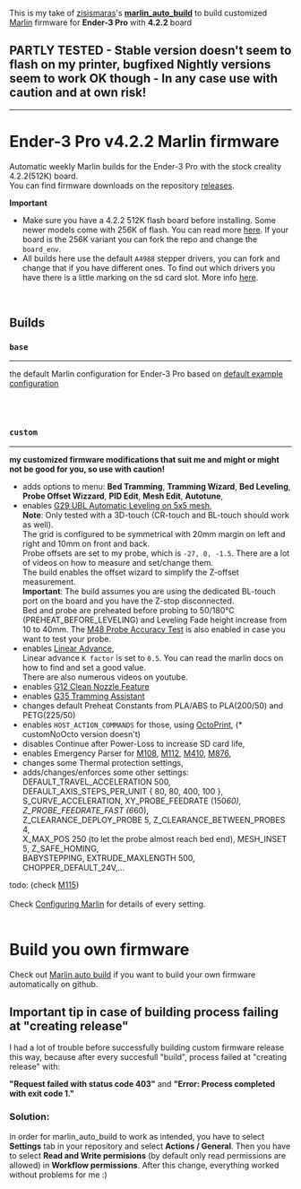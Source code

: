 This is my take of [zisismaras](https://github.com/zisismaras)'s **[marlin_auto_build](https://github.com/zisismaras/marlin_auto_build)** to build customized [Marlin](https://github.com/MarlinFirmware/Marlin) firmware for **Ender-3 Pro** with **4.2.2** board  

## PARTLY TESTED - Stable version doesn't seem to flash on my printer, **bugfixed Nightly** versions seem to work OK though - In any case use with caution and at own risk!

_____

# Ender-3 Pro v4.2.2 Marlin firmware

Automatic weekly Marlin builds for the Ender-3 Pro with the stock creality 4.2.2(512K) board.  
You can find firmware downloads on the repository [releases](https://github.com/KamensekD/Ender-3-PRO-v4.2.2_Marlin-firmware/releases).  

**Important**
* Make sure you have a 4.2.2 512K flash board before installing. Some newer models come with 256K of flash. You can read more [here](https://github.com/MarlinFirmware/Marlin/issues/23596). If your board is the 256K variant you can fork the repo and change the `board_env`.
* All builds here use the default `A4988` stepper drivers, you can fork and change that if you have different ones. To find out which drivers you have there is a little marking on the sd card slot. More info [here](https://github.com/MarlinFirmware/Configurations/pull/633#issuecomment-995206382).

<br>

## Builds

### `base`
___
the default Marlin configuration for Ender-3 Pro based on [default example configuration](https://github.com/MarlinFirmware/Configurations/tree/bugfix-2.1.x/config/examples/Creality/Ender-3%20Pro/CrealityV422)

<br><br>

### `custom`
___
**my customized firmware modifications that suit me and might or might not be good for you, so use with caution!**

- adds options to menu: **Bed Tramming**, **Tramming Wizard**, **Bed Leveling**, **Probe Offset Wizzard**, **PID Edit**, **Mesh Edit**, **Autotune**, 
- enables [G29 UBL Automatic Leveling on 5x5 mesh](https://marlinfw.org/docs/gcode/G029-ubl.html),  
**Note**: Only tested with a 3D-touch (CR-touch and BL-touch should work as well).  
The grid is configured to be symmetrical with 20mm margin on left and right and 10mm on front and back.  
Probe offsets are set to my probe, which is `-27, 0, -1.5`. There are a lot of videos on how to measure and set/change them.  
The build enables the offset wizard to simplify the Z-offset measurement.  
**Important**: The build assumes you are using the dedicated BL-touch port on the board and you have the Z-stop disconnected.  
Bed and probe are preheated before probing to 50/180°C (PREHEAT_BEFORE_LEVELING) and Leveling Fade height increase from 10 to 40mm.
The [M48 Probe Accuracy Test](https://marlinfw.org/docs/gcode/M048.html) is also enabled in case you want to test your probe.  
- enables [Linear Advance](https://marlinfw.org/docs/features/lin_advance.html),  
Linear advance `K factor` is set to `0.5`. You can read the marlin docs on how to find and set a good value.  
There are also numerous videos on youtube.  
- enables [G12 Clean Nozzle Feature](https://marlinfw.org/docs/gcode/G012.html)
- enables [G35 Tramming Assistant](https://marlinfw.org/docs/gcode/G035.html)
- changes default Preheat Constants from PLA/ABS to PLA(200/50) and PETG(225/50)
- enables `HOST_ACTION_COMMANDS` for those, using [OctoPrint](https://octoprint.org/), (* customNoOcto version doesn't)
- disables Continue after Power-Loss to increase SD card life,
- enables Emergency Parser for [M108](https://marlinfw.org/docs/gcode/M108.html), [M112](https://marlinfw.org/docs/gcode/M112.html), [M410](https://marlinfw.org/docs/gcode/M140.html), [M876](https://marlinfw.org/docs/gcode/M876.html),  
- changes some Thermal protection settings,  
- adds/changes/enforces some other settings:  
DEFAULT_TRAVEL_ACCELERATION 500, DEFAULT_AXIS_STEPS_PER_UNIT { 80, 80, 400, 100 },  
S_CURVE_ACCELERATION, XY_PROBE_FEEDRATE (150*60), Z_PROBE_FEEDRATE_FAST (6*60),  
Z_CLEARANCE_DEPLOY_PROBE 5, Z_CLEARANCE_BETWEEN_PROBES 4,  
X_MAX_POS 250 (to let the probe almost reach bed end), MESH_INSET 5, Z_SAFE_HOMING,  
BABYSTEPPING, EXTRUDE_MAXLENGTH 500, CHOPPER_DEFAULT_24V,...  

todo: (check [M115](https://marlinfw.org/docs/gcode/M115.html))
<br><br>
Check [Configuring Marlin](https://marlinfw.org/docs/configuration/configuration.html) for details of every setting.
<br><br>

# Build you own firmware

Check out [Marlin auto build](https://github.com/zisismaras/marlin_auto_build) if you want to build your own firmware automatically on github.

## Important tip in case of building process failing at "creating release"

I had a lot of trouble before successfully building custom firmware release this way, because after every succesfull "build", process failed at "creating release" with:

**"Request failed with status code 403"** and **"Error: Process completed with exit code 1."**

### Solution:

in order for marlin_auto_build to work as intended, you have to select **Settings** tab in your repository and select **Actions / General**. Then you have to select **Read and Write permisions** (by default only read permissions are allowed) in **Workflow permissions**. After this change, everything worked without problems for me :)

